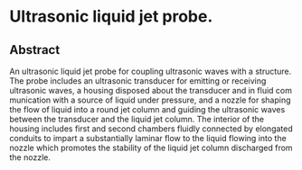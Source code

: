 # Ultrasonic liquid jet probe.

## Abstract
An ultrasonic liquid jet probe for coupling ultrasonic waves with a structure. The probe includes an ultrasonic transducer for emitting or receiving ultrasonic waves, a housing disposed about the transducer and in fluid com munication with a source of liquid under pressure, and a nozzle for shaping the flow of liquid into a round jet column and guiding the ultrasonic waves between the transducer and the liquid jet column. The interior of the housing includes first and second chambers fluidly connected by elongated conduits to impart a substantially laminar flow to the liquid flowing into the nozzle which promotes the stability of the liquid jet column discharged from the nozzle.